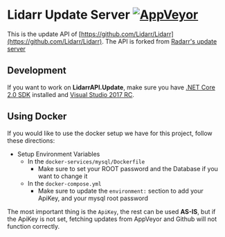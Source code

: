 Lidarr Update Server [![AppVeyor](https://img.shields.io/appveyor/ci/lidarr/lidarrapi-update/master.svg?maxAge=60&style=flat-square)](https://ci.appveyor.com/project/lidarr/lidarrapi-update)
===================

This is the update API of [https://github.com/Lidarr/Lidarr](https://github.com/Lidarr/Lidarr). The API is forked from [Radarr's update server](https://github.com/Radarr/RadarrAPI.Update)

## Development

If you want to work on **LidarrAPI.Update**, make sure you have [.NET Core 2.0 SDK](https://www.microsoft.com/net/download/core) installed and [Visual Studio 2017 RC](https://www.visualstudio.com/vs/visual-studio-2017-rc/).

## Using Docker

If you would like to use the docker setup we have for this project, follow these directions:
- Setup Environment Variables
	- In the `docker-services/mysql/Dockerfile` 
		- Make sure to set your ROOT password and the Database if you want to change it
	- In the `docker-compose.yml`
		- Make sure to update the `environment:` section to add your ApiKey, and your mysql root password
		
The most important thing is the `ApiKey`, the rest can be used **AS-IS**, but if the ApiKey is not set, fetching updates from AppVeyor and Github will not function correctly.